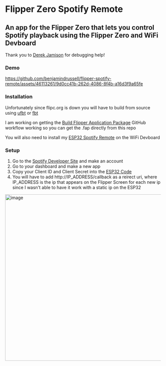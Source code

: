 # Flipper Zero Spotify Remote

## An app for the Flipper Zero that lets you control Spotify playback using the Flipper Zero and WiFi Devboard
Thank you to [Derek Jamison](https://github.com/jamisonderek) for debugging help!

### Demo
https://github.com/benjamindrussell/flipper-spotify-remote/assets/46113261/9d0cc41b-262d-4086-8f4b-a16d3f9a65fe

### Installation
Unfortunately since flipc.org is down you will have to build from source using [ufbt](https://github.com/flipperdevices/flipperzero-ufbt) or [fbt](https://github.com/flipperdevices/flipperzero-firmware/blob/dev/documentation/fbt.md)

I am working on getting the [Build Flipper Application Package](https://github.com/marketplace/actions/build-flipper-application-package-fap) GitHub workflow working so you can get the .fap directly from this repo

You will also need to install my [ESP32 Spotify Remote](https://github.com/benjamindrussell/esp32-spotify-remote) on the WiFi Devboard

### Setup 
1. Go to the [Spotify Developer Site](https://developer.spotify.com/) and make an account
2. Go to your dashboard and make a new app
3. Copy your Client ID and Client Secret into the [ESP32 Code](https://github.com/benjamindrussell/esp32-spotify-remote)
4. You will have to add http://IP_ADDRESS/callback as a reirect uri, where IP_ADDRESS is the ip that appears on the Flipper Screen for each new ip since I wasn't able to have it work with a static ip on the ESP32
<img width="536" alt="image" src="https://github.com/benjamindrussell/flipper-spotify-remote/assets/46113261/7116d5d3-048f-4c29-b4f5-e02061d8fe7a">


